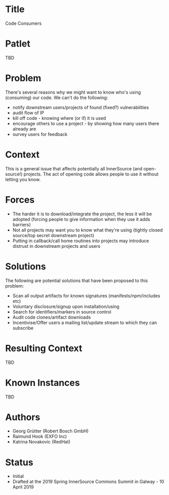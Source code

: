 # Title

Code Consumers

# Patlet

TBD

# Problem

There's several reasons why we might want to know who's using (consuming) our code. We can't do the following:

* notify downstream users/projects of found (fixed?) vulnerabilities
* audit flow of IP
* kill off code - knowing where (or if) it is used
* encourage others to use a project - by showing how many users there already are
* survey users for feedback

# Context

This is a general issue that affects potentially all InnerSource (and open-source!) projects.
The act of opening code allows people to use it without letting you know.

# Forces

* The harder it is to download/integrate the project, the less it will be adopted (forcing people to give information when they use it adds barriers)
* Not all projects may want you to know what they're using (tightly closed source/top secret downstream project)
* Putting in callback/call home routines into projects may introduce distrust in downstream projects and users

# Solutions

The following are potential solutions that have been proposed to this problem:

* Scan all output artifacts for known signatures (manifests/npm/includes etc)
* Voluntary disclosure/signup upon installation/using
* Search for identifiers/markers in source control
* Audit code clones/artifact downloads
* Incentivise/Offer users a mailing list/update stream to which they can subscribe

# Resulting Context

TBD

# Known Instances

TBD

# Authors

* Georg Grütter (Robert Bosch GmbH)
* Raimund Hook (EXFO Inc)
* Katrina Novakovic (RedHat)

# Status

* Initial
* Drafted at the 2019 Spring InnerSource Commons Summit in Galway - 10 April 2019
